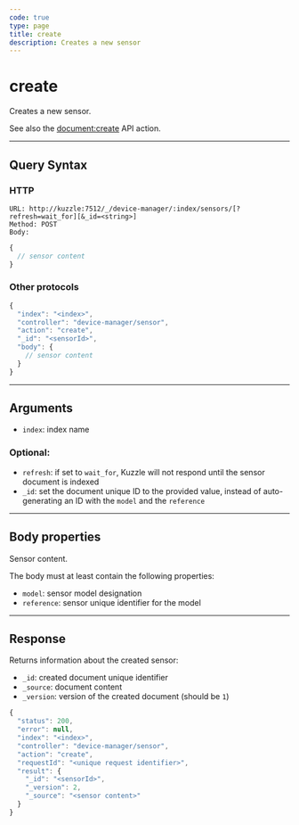 ```yaml
---
code: true
type: page
title: create
description: Creates a new sensor
---
```


# create

Creates a new sensor. 

See also the [document:create](/core/2/api/controllers/document/create) API action.

---

## Query Syntax

### HTTP

```http
URL: http://kuzzle:7512/_/device-manager/:index/sensors/[?refresh=wait_for][&_id=<string>]
Method: POST
Body:
```

```js
{
  // sensor content
}
```

### Other protocols

```js
{
  "index": "<index>",
  "controller": "device-manager/sensor",
  "action": "create",
  "_id": "<sensorId>",
  "body": {
    // sensor content
  }
}
```

---

## Arguments

- `index`: index name

### Optional:

- `refresh`: if set to `wait_for`, Kuzzle will not respond until the sensor document is indexed
- `_id`: set the document unique ID to the provided value, instead of auto-generating an ID with the `model` and the `reference`

---

## Body properties

Sensor content.

The body must at least contain the following properties:
  - `model`: sensor model designation
  - `reference`: sensor unique identifier for the model

---

## Response

Returns information about the created sensor:

- `_id`: created document unique identifier
- `_source`: document content
- `_version`: version of the created document (should be `1`)

```js
{
  "status": 200,
  "error": null,
  "index": "<index>",
  "controller": "device-manager/sensor",
  "action": "create",
  "requestId": "<unique request identifier>",
  "result": {
    "_id": "<sensorId>",
    "_version": 2,
    "_source": "<sensor content>"
  }
}
```
